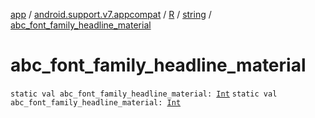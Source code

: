 [app](../../../index.md) / [android.support.v7.appcompat](../../index.md) / [R](../index.md) / [string](index.md) / [abc_font_family_headline_material](.)

# abc_font_family_headline_material

`static val abc_font_family_headline_material: `[`Int`](https://kotlinlang.org/api/latest/jvm/stdlib/kotlin/-int/index.html)
`static val abc_font_family_headline_material: `[`Int`](https://kotlinlang.org/api/latest/jvm/stdlib/kotlin/-int/index.html)